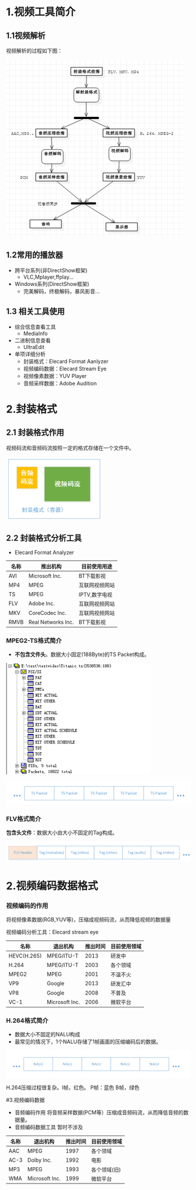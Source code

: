# 1.视频工具简介
## 1.1视频解析

视频解析的过程如下图：

![视频解析过程](image/01-01.png)

## 1.2常用的播放器

* 跨平台系列(非DirectShow框架)
	* VLC,Mplayer,ffplay...
* Windows系列(DirectShow框架)
	* 完美解码，终极解码，暴风影音...

## 1.3 相关工具使用

* 综合信息查看工具
	* MediaInfo
* 二进制信息查看
	* UltraEdit
* 单项详细分析
	* 封装格式：Elecard Format Aanlyzer
	* 视频编码数据：Elecard Stream Eye
	* 视频像素数据：YUV Player
	* 音频采样数据：Adobe Audition

# 2.封装格式
## 2.1 封装格式作用

视频码流和音频码流按照一定的格式存储在一个文件中。

![容器图](image/01-02.png)

## 2.2 封装格式分析工具

* Elecard Format Analyzer

|名称|推出机构|目前使用用途|
|--|--|--|
|AVI|Microsoft Inc.|BT下载影视|
|MP4|MPEG|互联网视频网站|
|TS|MPEG|IPTV,数字电视|
|FLV|Adobe Inc.|互联网视频网站|
|MKV|CoreCodec Inc.|互联网视频网站|
|RMVB|Real Networks Inc.|BT下载影视|

### MPEG2-TS格式简介

* **不包含文件头**。数据大小固定(188Byte)的TS Packet构成。

![TS文件结构](image/01-03.png)

![简图](image/01-04.png)
### FLV格式简介

**包含头文件**：数据大小由大小不固定的Tag构成。


![flv格式](image/01-05.png)

# 2.视频编码数据格式

### 视频编码的作用

将视频像素数据(RGB,YUV等)，压缩成视频码流，从而降低视频的数据量

视频编码分析工具：Elecard stream eye

|名称|退出机构|推出时间|目前使用领域|
|--|--|--|--|
|HEVC(H.265)|MPEG/ITU-T|2013|研发中|
|H.264|MPEG/ITU-T|2003|各个领域|
|MPEG2|MPEG|2001|不温不火|
|VP9|Google|2013|研发汇中|
|VP8|Google|2008|不普及|
|VC-1|Microsoft Inc.|2006|微软平台|

### H.264格式简介

* 数据大小不固定的NALU构成
* 最常见的情况下，1个NALU存储了1帧画面的压缩编码后的数据。

![H264解析](image/01-06.png)

H.264压缩过程很复杂。I帧，红色。 P帧：蓝色 B帧，绿色 

#3.视频编码数据

* 音频编码作用
将音频采样数据(PCM等）压缩成音频码流，从而降低音频的数据量。
* 音频编码数据工具
暂时不涉及

|名称|退出机构|推出时间|目前使用领域|
|--|--|--|--|
|AAC|MPEG|1997|各个领域|
|AC-3|Dolby Inc.|1992|电影|
|MP3|MPEG|1993|各个领域(旧)|
|WMA|Microsoft Inc.|1999|微软平台|
